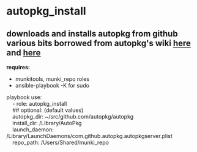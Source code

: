 autopkg\_install
==
downloads and installs autopkg from github
various bits borrowed from autopkg's wiki [here](https://github.com/autopkg/autopkg/wiki/Getting-Started) and [here](https://github.com/autopkg/autopkg/blob/master/Scripts/install.sh)
--------
**requires:**<br />
- munkitools, munki\_repo roles<br />
- ansible\-playbook \-K for sudo<br />

playbook use:<br />
&nbsp;&nbsp;&nbsp;&nbsp;\- role: autopkg\_install<br />
&nbsp;&nbsp;&nbsp;&nbsp;\#\# optional: \(default values\)<br />
&nbsp;&nbsp;&nbsp;&nbsp;autopkg\_dir: ~/src/github.com/autopkg/autopkg<br />
&nbsp;&nbsp;&nbsp;&nbsp;install\_dir: /Library/AutoPkg<br />
&nbsp;&nbsp;&nbsp;&nbsp;launch\_daemon: /Library/LaunchDaemons/com.github.autopkg.autopkgserver.plist<br />
&nbsp;&nbsp;&nbsp;&nbsp;repo\_path: /Users/Shared/munki_repo<br />
